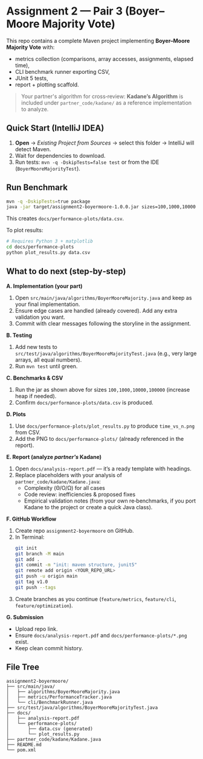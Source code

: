 # Assignment 2 — Pair 3 (Boyer–Moore Majority Vote)

This repo contains a complete Maven project implementing **Boyer–Moore Majority Vote** with:
- metrics collection (comparisons, array accesses, assignments, elapsed time),
- CLI benchmark runner exporting CSV,
- JUnit 5 tests,
- report + plotting scaffold.

> Your partner's algorithm for cross‑review: **Kadane’s Algorithm** is included under `partner_code/kadane/` as a reference implementation to analyze.

## Quick Start (IntelliJ IDEA)
1. **Open** → *Existing Project from Sources* → select this folder → IntelliJ will detect Maven.
2. Wait for dependencies to download.
3. Run tests: `mvn -q -DskipTests=false test` or from the IDE (`BoyerMooreMajorityTest`).

## Run Benchmark
```bash
mvn -q -DskipTests=true package
java -jar target/assignment2-boyermoore-1.0.0.jar sizes=100,1000,10000 distributions=random,majority,balanced trials=5 out=docs/performance-plots/data.csv
```
This creates `docs/performance-plots/data.csv`.

To plot results:
```bash
# Requires Python 3 + matplotlib
cd docs/performance-plots
python plot_results.py data.csv
```

## What to do next (step‑by‑step)
**A. Implementation (your part)**
1. Open `src/main/java/algorithms/BoyerMooreMajority.java` and keep as your final implementation.
2. Ensure edge cases are handled (already covered). Add any extra validation you want.
3. Commit with clear messages following the storyline in the assignment.

**B. Testing**
1. Add new tests to `src/test/java/algorithms/BoyerMooreMajorityTest.java` (e.g., very large arrays, all equal numbers).
2. Run `mvn test` until green.

**C. Benchmarks & CSV**
1. Run the jar as shown above for sizes `100,1000,10000,100000` (increase heap if needed).
2. Confirm `docs/performance-plots/data.csv` is produced.

**D. Plots**
1. Use `docs/performance-plots/plot_results.py` to produce `time_vs_n.png` from CSV.
2. Add the PNG to `docs/performance-plots/` (already referenced in the report).

**E. Report (analyze *partner's* Kadane)**
1. Open `docs/analysis-report.pdf` — it’s a ready template with headings.
2. Replace placeholders with your analysis of `partner_code/kadane/Kadane.java`:
   - Complexity (Θ/O/Ω) for all cases
   - Code review: inefficiencies & proposed fixes
   - Empirical validation notes (from your own re‑benchmarks, if you port Kadane to the project or create a quick Java class).

**F. GitHub Workflow**
1. Create repo `assignment2-boyermoore` on GitHub.
2. In Terminal:
   ```bash
   git init
   git branch -M main
   git add .
   git commit -m "init: maven structure, junit5"
   git remote add origin <YOUR_REPO_URL>
   git push -u origin main
   git tag v1.0
   git push --tags
   ```
3. Create branches as you continue (`feature/metrics`, `feature/cli`, `feature/optimization`).

**G. Submission**
- Upload repo link.
- Ensure `docs/analysis-report.pdf` and `docs/performance-plots/*.png` exist.
- Keep clean commit history.

## File Tree
```
assignment2-boyermoore/
├── src/main/java/
│   ├── algorithms/BoyerMooreMajority.java
│   ├── metrics/PerformanceTracker.java
│   └── cli/BenchmarkRunner.java
├── src/test/java/algorithms/BoyerMooreMajorityTest.java
├── docs/
│   ├── analysis-report.pdf
│   └── performance-plots/
│       ├── data.csv (generated)
│       └── plot_results.py
├── partner_code/kadane/Kadane.java
├── README.md
└── pom.xml
```
